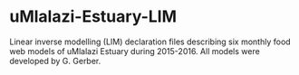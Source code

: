 # uMlalazi-Estuary-LIM
Linear inverse modelling (LIM) declaration files describing six monthly food web models of uMlalazi Estuary during 2015-2016. All models were developed by G. Gerber.
